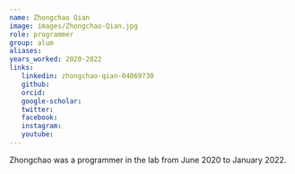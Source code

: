 ```yaml
---
name: Zhongchao Qian
image: images/Zhongchao-Qian.jpg
role: programmer
group: alum
aliases:
years_worked: 2020-2022
links:
   linkedin: zhongchao-qian-04069730
   github:
   orcid: 
   google-scholar:
   twitter:
   facebook:
   instagram: 
   youtube:
---
```


Zhongchao was a programmer in the lab from June 2020 to January 2022.